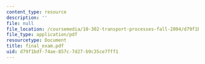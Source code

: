 ```yaml
---
content_type: resource
description: ''
file: null
file_location: /coursemedia/10-302-transport-processes-fall-2004/d79f1bdf74ae857c7d27b9c35ce7fff1_final_exam.pdf
file_type: application/pdf
resourcetype: Document
title: final_exam.pdf
uid: d79f1bdf-74ae-857c-7d27-b9c35ce7fff1
---
```

